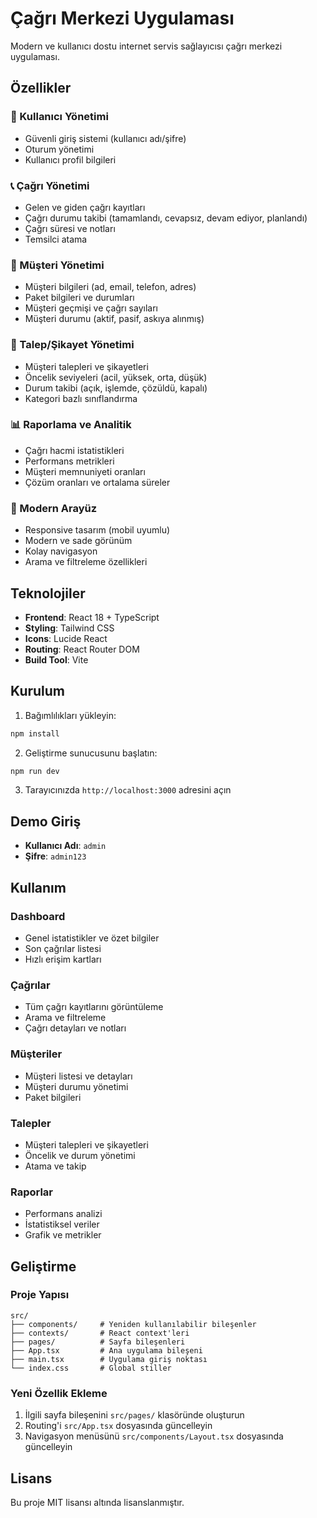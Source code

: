 # Çağrı Merkezi Uygulaması

Modern ve kullanıcı dostu internet servis sağlayıcısı çağrı merkezi uygulaması.

## Özellikler

### 🔐 Kullanıcı Yönetimi
- Güvenli giriş sistemi (kullanıcı adı/şifre)
- Oturum yönetimi
- Kullanıcı profil bilgileri

### 📞 Çağrı Yönetimi
- Gelen ve giden çağrı kayıtları
- Çağrı durumu takibi (tamamlandı, cevapsız, devam ediyor, planlandı)
- Çağrı süresi ve notları
- Temsilci atama

### 👥 Müşteri Yönetimi
- Müşteri bilgileri (ad, email, telefon, adres)
- Paket bilgileri ve durumları
- Müşteri geçmişi ve çağrı sayıları
- Müşteri durumu (aktif, pasif, askıya alınmış)

### 🎫 Talep/Şikayet Yönetimi
- Müşteri talepleri ve şikayetleri
- Öncelik seviyeleri (acil, yüksek, orta, düşük)
- Durum takibi (açık, işlemde, çözüldü, kapalı)
- Kategori bazlı sınıflandırma

### 📊 Raporlama ve Analitik
- Çağrı hacmi istatistikleri
- Performans metrikleri
- Müşteri memnuniyeti oranları
- Çözüm oranları ve ortalama süreler

### 🎨 Modern Arayüz
- Responsive tasarım (mobil uyumlu)
- Modern ve sade görünüm
- Kolay navigasyon
- Arama ve filtreleme özellikleri

## Teknolojiler

- **Frontend**: React 18 + TypeScript
- **Styling**: Tailwind CSS
- **Icons**: Lucide React
- **Routing**: React Router DOM
- **Build Tool**: Vite

## Kurulum

1. Bağımlılıkları yükleyin:
```bash
npm install
```

2. Geliştirme sunucusunu başlatın:
```bash
npm run dev
```

3. Tarayıcınızda `http://localhost:3000` adresini açın

## Demo Giriş

- **Kullanıcı Adı**: `admin`
- **Şifre**: `admin123`

## Kullanım

### Dashboard
- Genel istatistikler ve özet bilgiler
- Son çağrılar listesi
- Hızlı erişim kartları

### Çağrılar
- Tüm çağrı kayıtlarını görüntüleme
- Arama ve filtreleme
- Çağrı detayları ve notları

### Müşteriler
- Müşteri listesi ve detayları
- Müşteri durumu yönetimi
- Paket bilgileri

### Talepler
- Müşteri talepleri ve şikayetleri
- Öncelik ve durum yönetimi
- Atama ve takip

### Raporlar
- Performans analizi
- İstatistiksel veriler
- Grafik ve metrikler

## Geliştirme

### Proje Yapısı
```
src/
├── components/     # Yeniden kullanılabilir bileşenler
├── contexts/       # React context'leri
├── pages/          # Sayfa bileşenleri
├── App.tsx         # Ana uygulama bileşeni
├── main.tsx        # Uygulama giriş noktası
└── index.css       # Global stiller
```

### Yeni Özellik Ekleme
1. İlgili sayfa bileşenini `src/pages/` klasöründe oluşturun
2. Routing'i `src/App.tsx` dosyasında güncelleyin
3. Navigasyon menüsünü `src/components/Layout.tsx` dosyasında güncelleyin

## Lisans

Bu proje MIT lisansı altında lisanslanmıştır. 